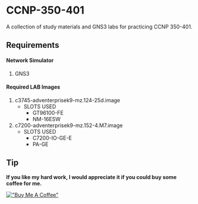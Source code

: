 # CCNP-350-401
A collection of study materials and GNS3 labs for practicing CCNP 350-401.

## Requirements
#### Network Simulator
1. GNS3

#### Required LAB Images
1. c3745-adventerprisek9-mz.124-25d.image
    * SLOTS USED
        * GT96100-FE
        * NM-16ESW
1. c7200-adventerprisek9-mz.152-4.M7.image
    * SLOTS USED
        * C7200-IO-GE-E
        * PA-GE

## Tip
**If you like my hard work, I would appreciate it if you could buy some coffee for me.**

[!["Buy Me A Coffee"](https://www.buymeacoffee.com/assets/img/custom_images/orange_img.png)](https://www.buymeacoffee.com/frosteen)